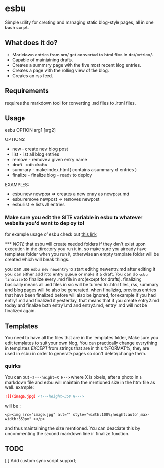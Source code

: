 # esbu

Simple utility for creating and managing static blog-style pages, all in one bash script.

## What does it do?
* Markdown entries from src/ get converted to html files in dst/entries/.
* Capable of maintaining drafts.
* Creates a summary page with the five most recent blog entries.
* Creates a page with the rolling view of the blog.
* Creates an rss feed.

## Requirements
requires the markdown tool for converting .md files to .html files.

## Usage
esbu OPTION arg1 [arg2]

OPTIONS:

* new - create new blog post
* list - list all blog entries
* remove - remove a given entry name
* draft - edit drafts
* summary - make index.html ( contains a summary of entries )
* finalize - finalize blog - ready to deploy

EXAMPLES:

* esbu new newpost  => creates a new entry as newpost.md
* esbu remove newpost => removes newpost
* esbu list =>  lists all entries


### Make sure you edit the SITE variable in esbu to whatever website you'd want to deploy to!

for example usage of esbu check out [this link](https://asciinema.org/a/502910)

\*\*\* *NOTE*  that esbu will create needed folders if they don't exist upon execution in the directory you run it in, so make sure you already have templates folder when you run it, otherwise an empty template folder will be created which will break things.

you can use `esbu new newentry` to start editing newentry.md after editing it you can either add it to entry queue or make it a draft.
You can do `esbu finalize` to finalize every .md file in src(except for drafts).
finalizing basically means all .md files in src will be turned to .html files, rss, summary and blog pages will be also be generated.
when finalizing, previous entries that have been finalized before will also be ignored,
for example if you had entry1.md and finalized it yesterday, that means that if you create entry2.md today and finalize both entry1.md and entry2.md, entry1.md will not be finalized again. 

## Templates
You need to have all the files that are in the templates folder, Make sure you edit templates to suit your own blog, You can practically change everything in templates *EXCEPT* from strings that are in this %FORMAT%, they are used in esbu in order to generate pages so don't delete/change them.

### quirks
You can put `<!---height=X H-->` where X is pixels, after a photo in a markdown file and esbu will maintain the mentioned size in the html file as well.
example:

``` md
![](image.jpg) <!---height=350 H--->
```

will be :

 
`<p><img src="image.jpg" alt="" style="width:100%;height:auto';max-width:350px" ></p>`

and thus maintaining the size mentioned.
You can deactiate this by uncommenting the second markdown line in finalize function.


## TODO

[ ] Add custom sync script support; 
